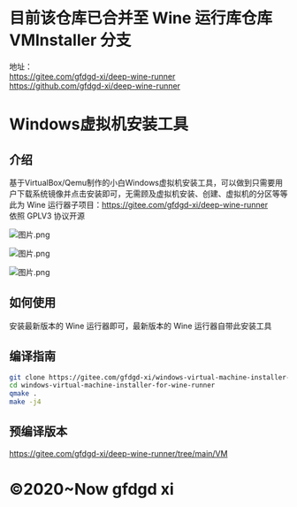 # 目前该仓库已合并至 Wine 运行库仓库 VMInstaller 分支
地址：  
https://gitee.com/gfdgd-xi/deep-wine-runner  
https://github.com/gfdgd-xi/deep-wine-runner

# Windows虚拟机安装工具 
## 介绍
基于VirtualBox/Qemu制作的小白Windows虚拟机安装工具，可以做到只需要用户下载系统镜像并点击安装即可，无需顾及虚拟机安装、创建、虚拟机的分区等等  
此为 Wine 运行器子项目：https://gitee.com/gfdgd-xi/deep-wine-runner  
依照 GPLV3 协议开源  

![图片.png](https://storage.deepin.org/thread/202304092224497604_图片.png)

![图片.png](https://storage.deepin.org/thread/202304092224396099_图片.png)

![图片.png](https://storage.deepin.org/thread/202304092224315599_图片.png)

## 如何使用
安装最新版本的 Wine 运行器即可，最新版本的 Wine 运行器自带此安装工具  

## 编译指南
```bash
git clone https://gitee.com/gfdgd-xi/windows-virtual-machine-installer-for-wine-runner.git
cd windows-virtual-machine-installer-for-wine-runner
qmake .
make -j4
```
## 预编译版本
https://gitee.com/gfdgd-xi/deep-wine-runner/tree/main/VM

# ©2020~Now gfdgd xi